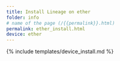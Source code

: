 ```yaml
---
title: Install Lineage on ether
folder: info
# name of the page (/{{permalink}}.html)
permalink: ether_install.html
device: ether
---
```

{% include templates/device_install.md %}
